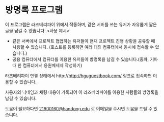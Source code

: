 # 방명록 프로그램

이 프로그램은 라즈베리파이 위에서 작동하며, 같은 서버를 쓰는 유저가 자유롭게 짧은 글을 남길 수 있습니다.
<사용 예시>
 - 같은 서버에서 프로젝트 협업하는 유저들이 현재 프로젝트 진행 상황을 공유할 때 사용할 수 있습니다.
     (호스트를 등록하면 여러 대의 컴퓨터에서 동시에 접속할 수 있습니다.)
 - 공용 컴퓨터에서 컴퓨터를 이용한 유저들이 방명록을 남길 수 있습니다.(중파, 기파 때 한 컴퓨터에서 응원메세지 작성하기)

라즈베리파이 연결 상태에서 http://http://hguguestbook.com/ 링크로 접속하면 이용할 수 있습니다.

사용자의 닉네임과 채팅 내용이 기록되어 이 라즈베리파이를 이용한 사람들의 방명록을 남길 수 있습니다. 

도움이 필요하다면 21900160@handong.edu 로 이메일을 주시면 도움을 드릴 수 있습니다.
